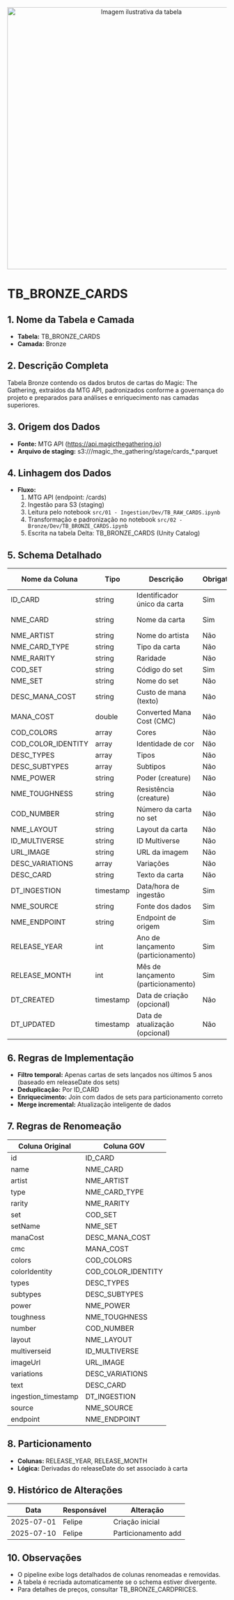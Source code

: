 <div align="center">
<!-- Imagem ilustrativa da tabela (adicione o link abaixo) -->
<img src="https://i.postimg.cc/jjvN23QK/remote-image.png" alt="Imagem ilustrativa da tabela" width="600"/>
</div>

# TB_BRONZE_CARDS

## 1. Nome da Tabela e Camada
- **Tabela:** TB_BRONZE_CARDS
- **Camada:** Bronze

## 2. Descrição Completa
Tabela Bronze contendo os dados brutos de cartas do Magic: The Gathering, extraídos da MTG API, padronizados conforme a governança do projeto e preparados para análises e enriquecimento nas camadas superiores.

## 3. Origem dos Dados
- **Fonte:** MTG API (https://api.magicthegathering.io)
- **Arquivo de staging:** s3://<bucket>/magic_the_gathering/stage/cards_*.parquet

## 4. Linhagem dos Dados
- **Fluxo:**  
  1. MTG API (endpoint: /cards)  
  2. Ingestão para S3 (staging)  
  3. Leitura pelo notebook `src/01 - Ingestion/Dev/TB_RAW_CARDS.ipynb`  
  4. Transformação e padronização no notebook `src/02 - Bronze/Dev/TB_BRONZE_CARDS.ipynb`  
  5. Escrita na tabela Delta: TB_BRONZE_CARDS (Unity Catalog)

## 5. Schema Detalhado
| Nome da Coluna   | Tipo    | Descrição                        | Obrigatória | Chave | Regra de Preenchimento         |
|------------------|---------|----------------------------------|-------------|-------|-------------------------------|
| ID_CARD          | string  | Identificador único da carta     | Sim         | Sim   | Gerado pela API               |
| NME_CARD         | string  | Nome da carta                    | Sim         | Não   | Padronização GOV              |
| NME_ARTIST       | string  | Nome do artista                  | Não         | Não   |                               |
| NME_CARD_TYPE    | string  | Tipo da carta                    | Não         | Não   |                               |
| NME_RARITY       | string  | Raridade                         | Não         | Não   |                               |
| COD_SET          | string  | Código do set                    | Sim         | Não   |                               |
| NME_SET          | string  | Nome do set                      | Não         | Não   |                               |
| DESC_MANA_COST   | string  | Custo de mana (texto)            | Não         | Não   |                               |
| MANA_COST        | double  | Converted Mana Cost (CMC)         | Não         | Não   |                               |
| COD_COLORS       | array   | Cores                            | Não         | Não   |                               |
| COD_COLOR_IDENTITY | array | Identidade de cor                | Não         | Não   |                               |
| DESC_TYPES       | array   | Tipos                            | Não         | Não   |                               |
| DESC_SUBTYPES    | array   | Subtipos                         | Não         | Não   |                               |
| NME_POWER        | string  | Poder (creature)                 | Não         | Não   |                               |
| NME_TOUGHNESS    | string  | Resistência (creature)           | Não         | Não   |                               |
| COD_NUMBER       | string  | Número da carta no set           | Não         | Não   |                               |
| NME_LAYOUT       | string  | Layout da carta                  | Não         | Não   |                               |
| ID_MULTIVERSE    | string  | ID Multiverse                    | Não         | Não   |                               |
| URL_IMAGE        | string  | URL da imagem                    | Não         | Não   |                               |
| DESC_VARIATIONS  | array   | Variações                        | Não         | Não   |                               |
| DESC_CARD        | string  | Texto da carta                   | Não         | Não   |                               |
| DT_INGESTION     | timestamp | Data/hora de ingestão           | Sim         | Não   |                               |
| NME_SOURCE       | string  | Fonte dos dados                  | Sim         | Não   |                               |
| NME_ENDPOINT     | string  | Endpoint de origem               | Sim         | Não   |                               |
| RELEASE_YEAR     | int     | Ano de lançamento (particionamento) | Sim      | Não   | Derivado de releaseDate do set|
| RELEASE_MONTH    | int     | Mês de lançamento (particionamento) | Sim      | Não   | Derivado de releaseDate do set|
| DT_CREATED       | timestamp | Data de criação (opcional)      | Não         | Não   |                               |
| DT_UPDATED       | timestamp | Data de atualização (opcional)  | Não         | Não   |                               |

## 6. Regras de Implementação
- **Filtro temporal:** Apenas cartas de sets lançados nos últimos 5 anos (baseado em releaseDate dos sets)
- **Deduplicação:** Por ID_CARD
- **Enriquecimento:** Join com dados de sets para particionamento correto
- **Merge incremental:** Atualização inteligente de dados

## 7. Regras de Renomeação
| Coluna Original | Coluna GOV      |
|-----------------|-----------------|
| id              | ID_CARD         |
| name            | NME_CARD        |
| artist          | NME_ARTIST      |
| type            | NME_CARD_TYPE   |
| rarity          | NME_RARITY      |
| set             | COD_SET         |
| setName         | NME_SET         |
| manaCost        | DESC_MANA_COST  |
| cmc             | MANA_COST       |
| colors          | COD_COLORS      |
| colorIdentity   | COD_COLOR_IDENTITY |
| types           | DESC_TYPES      |
| subtypes        | DESC_SUBTYPES   |
| power           | NME_POWER       |
| toughness       | NME_TOUGHNESS   |
| number          | COD_NUMBER      |
| layout          | NME_LAYOUT      |
| multiverseid    | ID_MULTIVERSE   |
| imageUrl        | URL_IMAGE       |
| variations      | DESC_VARIATIONS |
| text            | DESC_CARD       |
| ingestion_timestamp | DT_INGESTION |
| source          | NME_SOURCE      |
| endpoint        | NME_ENDPOINT    |


## 8. Particionamento
- **Colunas:** RELEASE_YEAR, RELEASE_MONTH
- **Lógica:** Derivadas do releaseDate do set associado à carta



## 9. Histórico de Alterações
| Data       | Responsável | Alteração                |
|------------|-------------|--------------------------|
| 2025-07-01 | Felipe      | Criação inicial          |
| 2025-07-10 | Felipe      | Particionamento add      |

## 10. Observações
- O pipeline exibe logs detalhados de colunas renomeadas e removidas.
- A tabela é recriada automaticamente se o schema estiver divergente.
- Para detalhes de preços, consultar TB_BRONZE_CARDPRICES. 
